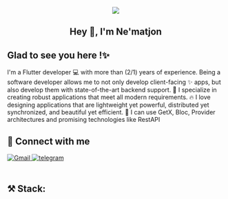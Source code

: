 <p align="center">
    <img src="https://miro.medium.com/v2/resize:fit:1200/1*v61-QL8UkB1OGUdBpFCQqQ.png">
</p>

## <div align="center">Hey 👋, I'm  Ne'matjon</div>  
 
## Glad to see you here !✨  
I'm a Flutter developer 💻 with more than (2/1) years of experience. Being a software developer allows me to not only develop client-facing ✨ apps, but also develop them with state-of-the-art backend support. 🚁 I specialize in creating robust applications that meet all modern requirements. 🔥 I love designing applications that are lightweight yet powerful, distributed yet synchronized, and beautiful yet efficient. 💙 I can use GetX, Bloc, Provider architectures and promising technologies like RestAPI
<br/>   
  
## 🤝 Connect with me  
<div align="start">
<a href="mailto:nmadazimov734@gmail.com" target="_blank">
<img src=https://img.shields.io/badge/Gmail-D14836?style=for-the-badge&logo=gmail&logoColor=white alt=Gmail style="margin-bottom: 5px;" />
</a>  
<a href="https://t.me/Flutter_AppMaker" target="_blank">
<img src=https://img.shields.io/badge/Telegram-2CA5E0?style=for-the-badge&logo=telegram&logoColor=white? alt=telegram style="margin-bottom: 5px;" />
</a> 
</div>  
<br/>  

## ⚒️ Stack:
